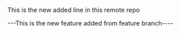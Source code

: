 This is the new added line 
in this remote repo

---This is the new feature added from feature branch----
